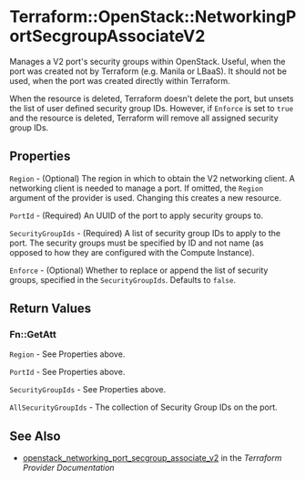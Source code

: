 # Terraform::OpenStack::NetworkingPortSecgroupAssociateV2

Manages a V2 port's security groups within OpenStack. Useful, when the port was
created not by Terraform (e.g. Manila or LBaaS). It should not be used, when the
port was created directly within Terraform.

When the resource is deleted, Terraform doesn't delete the port, but unsets the
list of user defined security group IDs.  However, if `Enforce` is set to `true`
and the resource is deleted, Terraform will remove all assigned security group
IDs.

## Properties

`Region` - (Optional) The region in which to obtain the V2 networking client.
A networking client is needed to manage a port. If omitted, the
`Region` argument of the provider is used. Changing this creates a new
resource.

`PortId` - (Required) An UUID of the port to apply security groups to.

`SecurityGroupIds` - (Required) A list of security group IDs to apply to
the port. The security groups must be specified by ID and not name (as
opposed to how they are configured with the Compute Instance).

`Enforce` - (Optional) Whether to replace or append the list of security
groups, specified in the `SecurityGroupIds`. Defaults to `false`.


## Return Values

### Fn::GetAtt

`Region` - See Properties above.

`PortId` - See Properties above.

`SecurityGroupIds` - See Properties above.

`AllSecurityGroupIds` - The collection of Security Group IDs on the port.

## See Also

* [openstack_networking_port_secgroup_associate_v2](https://www.terraform.io/docs/providers/openstack/r/networking_port_secgroup_associate_v2.html) in the _Terraform Provider Documentation_